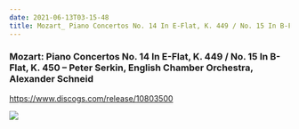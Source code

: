```yaml
---
date: 2021-06-13T03-15-48
title: Mozart_ Piano Concertos No. 14 In E-Flat, K. 449 / No. 15 In B-Flat, K. 450 – Peter Serkin, English Chamber Orchestra, Alexander Schneid
---
```

### Mozart: Piano Concertos No. 14 In E-Flat, K. 449 / No. 15 In B-Flat, K. 450 – Peter Serkin, English Chamber Orchestra, Alexander Schneid
https://www.discogs.com/release/10803500

![](dayone-moment://A664F7A4336A4191BE89E03531C17E01)
